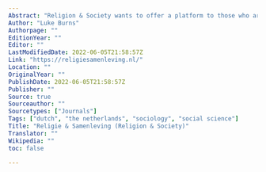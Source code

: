```yaml
---
Abstract: "Religion & Society wants to offer a platform to those who are concerned with the study of the changes in religion and religious organizations in European society over the last two centuries."
Author: "Luke Burns"
Authorpage: ""
EditionYear: ""
Editor: ""
LastModifiedDate: 2022-06-05T21:58:57Z
Link: "https://religiesamenleving.nl/"
Location: ""
OriginalYear: ""
PublishDate: 2022-06-05T21:58:57Z
Publisher: ""
Source: true
Sourceauthor: ""
Sourcetypes: ["Journals"]
Tags: ["dutch", "the netherlands", "sociology", "social science"]
Title: "Religie & Samenleving (Religion & Society)"
Translator: ""
Wikipedia: ""
toc: false

---
```

